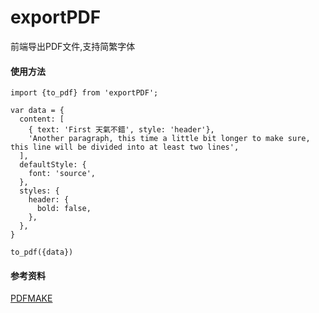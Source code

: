 # exportPDF

前端导出PDF文件,支持简繁字体

#### 使用方法
```
import {to_pdf} from 'exportPDF';

var data = {
  content: [
    { text: 'First 天氣不錯', style: 'header'},
    'Another paragraph, this time a little bit longer to make sure, this line will be divided into at least two lines',
  ],
  defaultStyle: {
    font: 'source',
  },
  styles: {
    header: {
      bold: false,
    },
  },
}

to_pdf({data})
```

#### 参考资料
[PDFMAKE](https://pdfmake.github.io/docs/)